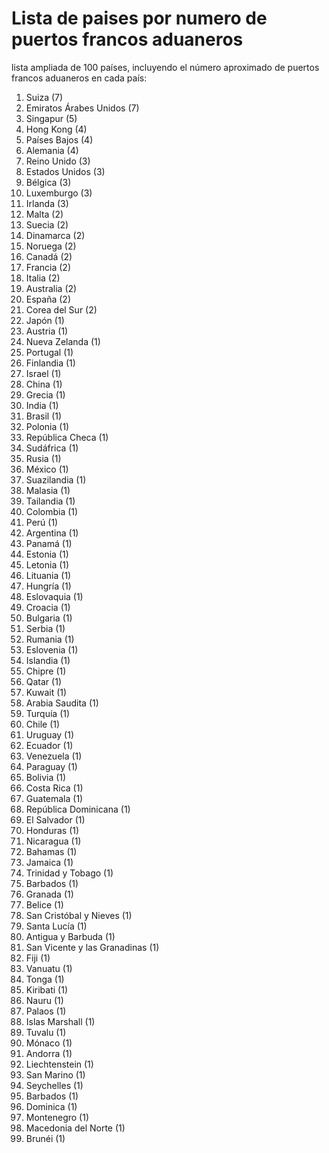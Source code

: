 # Lista de paises por numero de puertos francos aduaneros

lista ampliada de 100 países, incluyendo el número aproximado de puertos francos aduaneros en cada país:

1.  Suiza (7)
2.  Emiratos Árabes Unidos (7)
3.  Singapur (5)
4.  Hong Kong (4)
5.  Países Bajos (4)
6.  Alemania (4)
7.  Reino Unido (3)
8.  Estados Unidos (3)
9.  Bélgica (3)
10.  Luxemburgo (3)
11.  Irlanda (3)
12.  Malta (2)
13.  Suecia (2)
14.  Dinamarca (2)
15.  Noruega (2)
16.  Canadá (2)
17.  Francia (2)
18.  Italia (2)
19.  Australia (2)
20.  España (2)
21.  Corea del Sur (2)
22.  Japón (1)
23.  Austria (1)
24.  Nueva Zelanda (1)
25.  Portugal (1)
26.  Finlandia (1)
27.  Israel (1)
28.  China (1)
29.  Grecia (1)
30.  India (1)
31.  Brasil (1)
32.  Polonia (1)
33.  República Checa (1)
34.  Sudáfrica (1)
35.  Rusia (1)
36.  México (1)
37.  Suazilandia (1)
38.  Malasia (1)
39.  Tailandia (1)
40.  Colombia (1)
41.  Perú (1)
42.  Argentina (1)
43.  Panamá (1)
44.  Estonia (1)
45.  Letonia (1)
46.  Lituania (1)
47.  Hungría (1)
48.  Eslovaquia (1)
49.  Croacia (1)
50.  Bulgaria (1)
51.  Serbia (1)
52.  Rumania (1)
53.  Eslovenia (1)
54.  Islandia (1)
55.  Chipre (1)
56.  Qatar (1)
57.  Kuwait (1)
58.  Arabia Saudita (1)
59.  Turquía (1)
60.  Chile (1)
61.  Uruguay (1)
62.  Ecuador (1)
63.  Venezuela (1)
64.  Paraguay (1)
65.  Bolivia (1)
66.  Costa Rica (1)
67.  Guatemala (1)
68.  República Dominicana (1)
69.  El Salvador (1)
70.  Honduras (1)
71.  Nicaragua (1)
72.  Bahamas (1)
73.  Jamaica (1)
74.  Trinidad y Tobago (1)
75.  Barbados (1)
76.  Granada (1)
77.  Belice (1)
78.  San Cristóbal y Nieves (1)
79.  Santa Lucía (1)
80.  Antigua y Barbuda (1)
81.  San Vicente y las Granadinas (1)
82.  Fiji (1)
83.  Vanuatu (1)
84.  Tonga (1)
85.  Kiribati (1)
86.  Nauru (1)
87.  Palaos (1)
88.  Islas Marshall (1)
89.  Tuvalu (1)
90.  Mónaco (1)
91.  Andorra (1)
92.  Liechtenstein (1)
93.  San Marino (1)
94.  Seychelles (1)
95.  Barbados (1)
96.  Dominica (1)
97.  Montenegro (1)
98.  Macedonia del Norte (1)
99.  Brunéi (1)